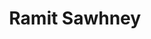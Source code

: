 ---
title: Ramit Sawhney
search:
  - Ramit
  - Sawhney
  - R. Sawhney
role: collab
group: extern
---